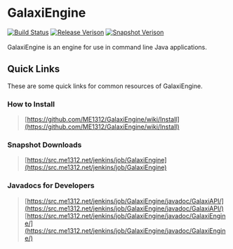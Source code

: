 # GalaxiEngine
[![Build Status](https://src.me1312.net/jenkins/job/GalaxiEngine/badge/icon)](https://src.me1312.net/jenkins/job/GalaxiEngine/) 
[![Release Verison](https://img.shields.io/github/release/ME1312/GalaxiEngine/all.svg)](https://github.com/ME1312/GalaxiEngine/releases) [![Snapshot Verison](https://img.shields.io/badge/dynamic/xml.svg?label=snapshot&url=https%3A%2F%2Fsrc.me1312.net%2Fmaven%2Fnet%2FME1312%2FGalaxi%2FGalaxiEngine%2Fmaven-metadata.xml&query=%2F%2Fversioning%2Frelease&colorB=blue)](https://src.me1312.net/jenkins/job/GalaxiEngine/)<br><br>
GalaxiEngine is an engine for use in command line Java applications.

## Quick Links
These are some quick links for common resources of GalaxiEngine.

### How to Install
> [https://github.com/ME1312/GalaxiEngine/wiki/Install](https://github.com/ME1312/GalaxiEngine/wiki/Install)

### Snapshot Downloads
> [https://src.me1312.net/jenkins/job/GalaxiEngine](https://src.me1312.net/jenkins/job/GalaxiEngine)

### Javadocs for Developers
> [https://src.me1312.net/jenkins/job/GalaxiEngine/javadoc/GalaxiAPI/](https://src.me1312.net/jenkins/job/GalaxiEngine/javadoc/GalaxiAPI/)<br>
> [https://src.me1312.net/jenkins/job/GalaxiEngine/javadoc/GalaxiEngine/](https://src.me1312.net/jenkins/job/GalaxiEngine/javadoc/GalaxiEngine/)<br>
